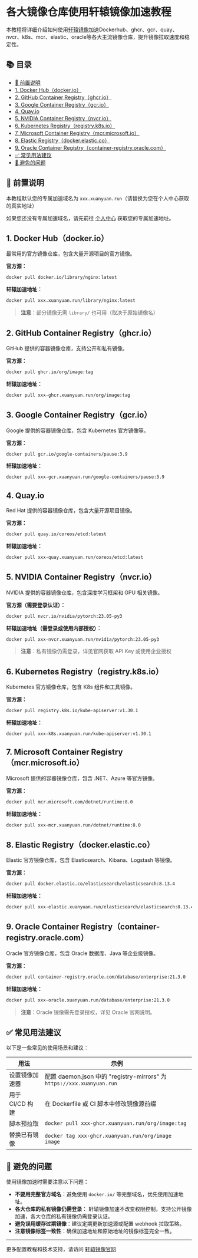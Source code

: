 # 各大镜像仓库使用轩辕镜像加速教程

本教程将详细介绍如何使用<a href="https://xuanyuan.cloud/" target="_blank">轩辕镜像</a>加速Dockerhub、ghcr、gcr、quay、nvcr、k8s、mcr、elastic、oracle等各大主流镜像仓库，提升镜像拉取速度和稳定性。

## 📚 目录

- [📌 前置说明](#-前置说明)
- [1. Docker Hub（docker.io）](#1-docker-hubdockerio)
- [2. GitHub Container Registry（ghcr.io）](#2-github-container-registryghcrio)
- [3. Google Container Registry（gcr.io）](#3-google-container-registrygcro)
- [4. Quay.io](#4-quayio)
- [5. NVIDIA Container Registry（nvcr.io）](#5-nvidia-container-registrynvcro)
- [6. Kubernetes Registry（registry.k8s.io）](#6-kubernetes-registryregistryk8sio)
- [7. Microsoft Container Registry（mcr.microsoft.io）](#7-microsoft-container-registrymcrmicrosoftio)
- [8. Elastic Registry（docker.elastic.co）](#8-elastic-registrydockerelasticco)
- [9. Oracle Container Registry（container-registry.oracle.com）](#9-oracle-container-registrycontainer-registryoraclecom)
- [✅ 常见用法建议](#-常见用法建议)
- [🚫 避免的问题](#-避免的问题)

## 📌 前置说明

本教程默认您的专属加速域名为 `xxx.xuanyuan.run`（请替换为您在个人中心获取的真实地址）

如果您还没有专属加速域名，请先前往 <a href="https://xuanyuan.cloud/" target="_blank">个人中心</a> 获取您的专属加速地址。

## 1. Docker Hub（docker.io）

最常用的官方镜像仓库，包含大量开源项目的官方镜像。

**官方源：**
```bash
docker pull docker.io/library/nginx:latest
```

**轩辕加速地址：**
```bash
docker pull xxx.xuanyuan.run/library/nginx:latest
```

> **注意**：部分镜像无需 `library/` 也可用（取决于原始镜像名）

## 2. GitHub Container Registry（ghcr.io）

GitHub 提供的容器镜像仓库，支持公开和私有镜像。

**官方源：**
```bash
docker pull ghcr.io/org/image:tag
```

**轩辕加速地址：**
```bash
docker pull xxx-ghcr.xuanyuan.run/org/image:tag
```

## 3. Google Container Registry（gcr.io）

Google 提供的容器镜像仓库，包含 Kubernetes 官方镜像等。

**官方源：**
```bash
docker pull gcr.io/google-containers/pause:3.9
```

**轩辕加速地址：**
```bash
docker pull xxx-gcr.xuanyuan.run/google-containers/pause:3.9
```

## 4. Quay.io

Red Hat 提供的容器镜像仓库，包含大量开源项目镜像。

**官方源：**
```bash
docker pull quay.io/coreos/etcd:latest
```

**轩辕加速地址：**
```bash
docker pull xxx-quay.xuanyuan.run/coreos/etcd:latest
```

## 5. NVIDIA Container Registry（nvcr.io）

NVIDIA 提供的容器镜像仓库，包含深度学习框架和 GPU 相关镜像。

**官方源（需要登录认证）：**
```bash
docker pull nvcr.io/nvidia/pytorch:23.05-py3
```

**轩辕加速地址（需登录或使用内部授权）：**
```bash
docker pull xxx-nvcr.xuanyuan.run/nvidia/pytorch:23.05-py3
```

> **注意**：私有镜像仍需登录，详见官网获取 API Key 或使用企业授权

## 6. Kubernetes Registry（registry.k8s.io）

Kubernetes 官方镜像仓库，包含 K8s 组件和工具镜像。

**官方源：**
```bash
docker pull registry.k8s.io/kube-apiserver:v1.30.1
```

**轩辕加速地址：**
```bash
docker pull xxx-k8s.xuanyuan.run/kube-apiserver:v1.30.1
```

## 7. Microsoft Container Registry（mcr.microsoft.io）

Microsoft 提供的容器镜像仓库，包含 .NET、Azure 等官方镜像。

**官方源：**
```bash
docker pull mcr.microsoft.com/dotnet/runtime:8.0
```

**轩辕加速地址：**
```bash
docker pull xxx-mcr.xuanyuan.run/dotnet/runtime:8.0
```

## 8. Elastic Registry（docker.elastic.co）

Elastic 官方镜像仓库，包含 Elasticsearch、Kibana、Logstash 等镜像。

**官方源：**
```bash
docker pull docker.elastic.co/elasticsearch/elasticsearch:8.13.4
```

**轩辕加速地址：**
```bash
docker pull xxx-elastic.xuanyuan.run/elasticsearch/elasticsearch:8.13.4
```

## 9. Oracle Container Registry（container-registry.oracle.com）

Oracle 官方镜像仓库，包含 Oracle 数据库、Java 等企业级镜像。

**官方源：**
```bash
docker pull container-registry.oracle.com/database/enterprise:21.3.0
```

**轩辕加速地址：**
```bash
docker pull xxx-oracle.xuanyuan.run/database/enterprise:21.3.0
```

> **注意**：Oracle 镜像需先登录授权，详见 Oracle 官网说明。

## ✅ 常见用法建议

以下是一些常见的使用场景和建议：

| 用法 | 示例 |
|------|------|
| 设置镜像加速器 | 配置 daemon.json 中的 "registry-mirrors" 为 `https://xxx.xuanyuan.run` |
| 用于 CI/CD 构建 | 在 Dockerfile 或 CI 脚本中修改镜像源前缀 |
| 脚本预拉取 | `docker pull xxx-ghcr.xuanyuan.run/org/image:tag` |
| 替换已有镜像 | `docker tag xxx-ghcr.xuanyuan.run/org/image image` |

## 🚫 避免的问题

使用镜像加速时需要注意以下问题：

- **不要用完整官方域名**：避免使用 `docker.io/` 等完整域名，优先使用加速地址。
- **各大仓库的私有镜像仍需登录**： 轩辕镜像加速不改变权限控制，支持公开镜像加速，各大仓库的私有镜像仍需登录认证。
- **避免误用缓存过期镜像**：建议定期更新加速源或配置 webhook 拉取策略。
- **注意镜像标签一致性**：确保加速地址和原始地址的镜像标签完全一致。

---

更多配置教程和技术支持，请访问 <a href="https://xuanyuan.cloud/" target="_blank">轩辕镜像官网</a>
